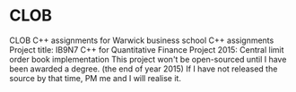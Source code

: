 # CLOB
CLOB C++ assignments for Warwick business school C++ assignments
Project title: IB9N7 C++ for Quantitative Finance Project 2015: Central limit order book implementation
This project won't be open-sourced until I have been awarded a degree. (the end of year 2015)
If I have not released the source by that time, PM me and I will realise it.

